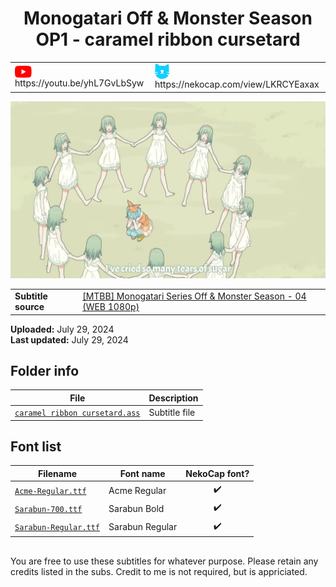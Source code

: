 
<h1 align='center'>Monogatari Off & Monster Season OP1 - caramel ribbon cursetard</h1>

<table align='center'>
    <tr>
        <td> <img src='../.img/youtube.svg' alt='YouTube' width=27 align='center'> &nbsp https://youtu.be/yhL7GvLbSyw </td>
        <td> <img src='../.img/nekocap.svg' alt='NekoCap' width=23 align='center'> &nbsp https://nekocap.com/view/LKRCYEaxax </td>
    </tr>
</table>

[![](./preview.webp)](https://www.youtube.com/watch?v=yhL7GvLbSyw&nekocap=LKRCYEaxax)

<table align='center'>
    <tr>
        <!-- Subtitle source -->
        <td><b>Subtitle source</b></td>
        <!--  [[MTBB] Monogatari Series Off & Monster Season - 04 (WEB 1080p)](https://nyaa.si/view/1852772) -->
        <td><a href="https://nyaa.si/view/1852772">[MTBB] Monogatari Series Off &amp; Monster Season - 04 (WEB 1080p)</a></td>
    </tr>
</table>

**Uploaded:** July 29, 2024  
**Last updated:** July 29, 2024

<!-- Description goes here -->

## Folder info

| File | Description |
| ---- | ----------- |
[`caramel ribbon cursetard.ass`](caramel%20ribbon%20cursetard.ass) | Subtitle file |

## Font list

| Filename | Font name | NekoCap font? |
| ---- | ---- | :--: |
 [`Acme-Regular.ttf`](https://github.com/abrokecube/subtitles-fonts/tree/main/NekoCap%20fonts/Acme-Regular.ttf) | Acme Regular | ✔️ |
 [`Sarabun-700.ttf`](https://github.com/abrokecube/subtitles-fonts/tree/main/NekoCap%20fonts/Sarabun-700.ttf) | Sarabun Bold | ✔️ |
 [`Sarabun-Regular.ttf`](https://github.com/abrokecube/subtitles-fonts/tree/main/NekoCap%20fonts/Sarabun-Regular.ttf) | Sarabun Regular | ✔️ |

<!-- Permissions -->
## 
You are free to use these subtitles for whatever purpose. Please retain any credits listed in the subs. Credit to me is not required, but is appriciated.
